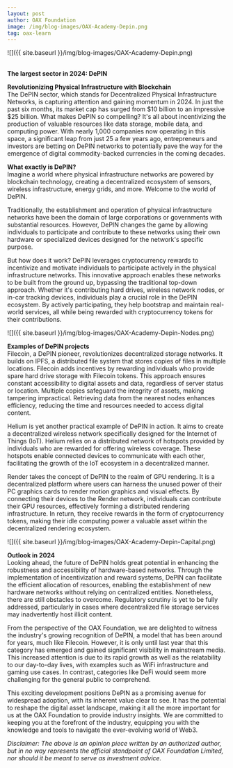```yaml
---
layout: post
author: OAX Foundation
image: /img/blog-images/OAX-Academy-Depin.png
tag: oax-learn
---
```


![]({{ site.baseurl }}/img/blog-images/OAX-Academy-Depin.png)

<br><b>The largest sector in 2024: DePIN</b>

<b>Revolutionizing Physical Infrastructure with Blockchain</b><br>
The DePIN sector, which stands for Decentralized Physical Infrastructure Networks, is capturing attention and gaining momentum in 2024. In just the past six months, its market cap has surged from $10 billion to an impressive $25 billion. What makes DePIN so compelling? It's all about incentivizing the production of valuable resources like data storage, mobile data, and computing power. With nearly 1,000 companies now operating in this space, a significant leap from just 25 a few years ago, entrepreneurs and investors are betting on DePIN networks to potentially pave the way for the emergence of digital commodity-backed currencies in the coming decades. 

<b>What exactly is DePIN?</b><br>
Imagine a world where physical infrastructure networks are powered by blockchain technology, creating a decentralized ecosystem of sensors, wireless infrastructure, energy grids, and more. Welcome to the world of DePIN.

Traditionally, the establishment and operation of physical infrastructure networks have been the domain of large corporations or governments with substantial resources. However, DePIN changes the game by allowing individuals to participate and contribute to these networks using their own hardware or specialized devices designed for the network's specific purpose.

But how does it work? DePIN leverages cryptocurrency rewards to incentivize and motivate individuals to participate actively in the physical infrastructure networks. This innovative approach enables these networks to be built from the ground up, bypassing the traditional top-down approach. Whether it's contributing hard drives, wireless network nodes, or in-car tracking devices, individuals play a crucial role in the DePIN ecosystem. By actively participating, they help bootstrap and maintain real-world services, all while being rewarded with cryptocurrency tokens for their contributions.

![]({{ site.baseurl }}/img/blog-images/OAX-Academy-Depin-Nodes.png)

<b>Examples of DePIN projects</b><br>
Filecoin, a DePIN pioneer, revolutionizes decentralized storage networks. It builds on IPFS, a distributed file system that stores copies of files in multiple locations. Filecoin adds incentives by rewarding individuals who provide spare hard drive storage with Filecoin tokens. This approach ensures constant accessibility to digital assets and data, regardless of server status or location. Multiple copies safeguard the integrity of assets, making tampering impractical. Retrieving data from the nearest nodes enhances efficiency, reducing the time and resources needed to access digital content.

Helium is yet another practical example of DePIN in action. It aims to create a decentralized wireless network specifically designed for the Internet of Things (IoT). Helium relies on a distributed network of hotspots provided by individuals who are rewarded for offering wireless coverage. These hotspots enable connected devices to communicate with each other, facilitating the growth of the IoT ecosystem in a decentralized manner.

Render takes the concept of DePIN to the realm of GPU rendering. It is a decentralized platform where users can harness the unused power of their PC graphics cards to render motion graphics and visual effects. By connecting their devices to the Render network, individuals can contribute their GPU resources, effectively forming a distributed rendering infrastructure. In return, they receive rewards in the form of cryptocurrency tokens, making their idle computing power a valuable asset within the decentralized rendering ecosystem.

![]({{ site.baseurl }}/img/blog-images/OAX-Academy-Depin-Capital.png)

<b>Outlook in 2024</b><br>
Looking ahead, the future of DePIN holds great potential in enhancing the robustness and accessibility of hardware-based networks. Through the implementation of incentivization and reward systems, DePIN can facilitate the efficient allocation of resources, enabling the establishment of new hardware networks without relying on centralized entities. Nonetheless, there are still obstacles to overcome. Regulatory scrutiny is yet to be fully addressed, particularly in cases where decentralized file storage services may inadvertently host illicit content. 

From the perspective of the OAX Foundation, we are delighted to witness the industry's growing recognition of DePIN, a model that has been around for years, much like Filecoin. However, it is only until last year that this category has emerged and gained significant visibility in mainstream media. This increased attention is due to its rapid growth as well as the relatability to our day-to-day lives, with examples such as WiFi infrastructure and gaming use cases. In contrast, categories like DeFi would seem more challenging for the general public to comprehend.

This exciting development positions DePIN as a promising avenue for widespread adoption, with its inherent value clear to see. It has the potential to reshape the digital asset landscape, making it all the more important for us at the OAX Foundation to provide industry insights. We are committed to keeping you at the forefront of the industry, equipping you with the knowledge and tools to navigate the ever-evolving world of Web3.


<i>Disclaimer: The above is an opinion piece written by an authorized author, but in no way represents the official standpoint of OAX Foundation Limited, nor should it be meant to serve as investment advice.</i>



